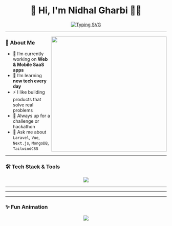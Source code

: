 <h1 align="center">🚀 Hi, I'm Nidhal Gharbi 👨‍💻</h1>

<p align="center">
  <a href="https://git.io/typing-svg">
    <img src="https://readme-typing-svg.demolab.com?font=Fira+Code&weight=500&size=22&pause=1000&color=00F7FF&center=true&vCenter=true&width=600&lines=Full+Stack+Developer+%7C+Laravel+%2F+Vue.js+%2F+Next.js;Passionate+about+clean+code+and+modern+apps;Always+learning+new+things+every+day!;Welcome+to+my+world+%F0%9F%9A%80" alt="Typing SVG" />
  </a>
</p>

---

<img align="right" src="https://raw.githubusercontent.com/Elanza-48/Elanza-48/main/assets/gif/developer.gif" width="360"/>

### 🧠 About Me

- 🔭 I’m currently working on **Web & Mobile SaaS apps**
- 🌱 I’m learning **new tech every day**
- ⚡ I like building products that solve real problems
- 🧩 Always up for a challenge or hackathon
- 💬 Ask me about `Laravel`, `Vue`, `Next.js`, `MongoDB`, `TailwindCSS`

---

### 🛠️ Tech Stack & Tools

<p align="center">
  <img src="https://skillicons.dev/icons?i=laravel,vue,nextjs,nodejs,mongodb,tailwind,ts,js,html,css,git,vscode,figma,linux&theme=light" />
</p>

---



---



---

### ✨ Fun Animation

<p align="center">
  <img src="https://raw.githubusercontent.com/bornmay/bornmay/Update/svg/Bottom.svg" />
</p>

